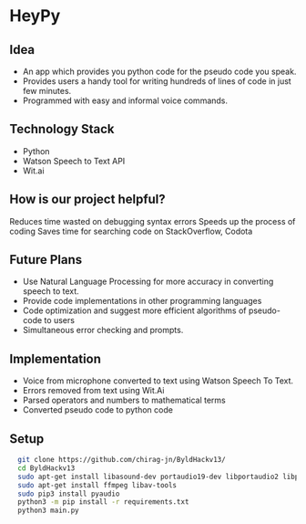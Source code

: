 # HeyPy

## Idea

- An app which provides you python code for the pseudo code you speak.
- Provides users a handy tool for writing hundreds of lines of code in just few minutes.
- Programmed with easy and informal voice commands.

## Technology Stack

- Python 
- Watson Speech to Text API
- Wit.ai

## How is our project helpful?

Reduces time wasted on debugging syntax errors
Speeds up the process of coding
Saves time for searching code on StackOverflow, Codota

## Future Plans

- Use Natural Language Processing for more accuracy in converting speech to text.
- Provide code implementations in other programming languages
- Code optimization and suggest more efficient algorithms of pseudo-code to users
- Simultaneous error checking and prompts.

## Implementation

- Voice from microphone converted to text using Watson Speech To Text.
- Errors removed from text using Wit.Ai
- Parsed operators and numbers to mathematical terms 
- Converted pseudo code to python code

## Setup

```bash
  git clone https://github.com/chirag-jn/ByldHackv13/
  cd ByldHackv13
  sudo apt-get install libasound-dev portaudio19-dev libportaudio2 libportaudiocpp0
  sudo apt-get install ffmpeg libav-tools
  sudo pip3 install pyaudio
  python3 -m pip install -r requirements.txt
  python3 main.py
```


